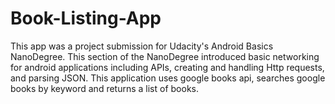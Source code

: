 # Book-Listing-App
This app was a project submission for Udacity's Android Basics NanoDegree.  This section of the NanoDegree introduced basic networking for android applications including APIs, creating and handling Http requests, and parsing JSON.  This application uses google books api,  searches google books by keyword and returns a list of books.
